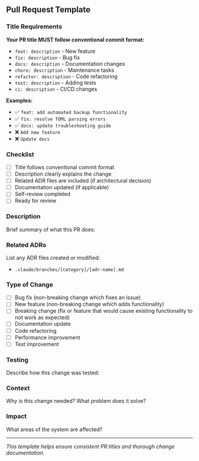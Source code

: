 ## Pull Request Template

### Title Requirements
**Your PR title MUST follow conventional commit format:**
- `feat: description` - New feature
- `fix: description` - Bug fix
- `docs: description` - Documentation changes
- `chore: description` - Maintenance tasks
- `refactor: description` - Code refactoring
- `test: description` - Adding tests
- `ci: description` - CI/CD changes

**Examples:**
- ✅ `feat: add automated backup functionality`
- ✅ `fix: resolve TOML parsing errors`
- ✅ `docs: update troubleshooting guide`
- ❌ `Add new feature`
- ❌ `Update docs`

### Checklist
- [ ] Title follows conventional commit format
- [ ] Description clearly explains the change
- [ ] Related ADR files are included (if architectural decision)
- [ ] Documentation updated (if applicable)
- [ ] Self-review completed
- [ ] Ready for review

### Description
Brief summary of what this PR does:

### Related ADRs
List any ADR files created or modified:
- `.claude/branches/[category]/[adr-name].md`

### Type of Change
- [ ] Bug fix (non-breaking change which fixes an issue)
- [ ] New feature (non-breaking change which adds functionality)
- [ ] Breaking change (fix or feature that would cause existing functionality to not work as expected)
- [ ] Documentation update
- [ ] Code refactoring
- [ ] Performance improvement
- [ ] Test improvement

### Testing
Describe how this change was tested:

### Context
Why is this change needed? What problem does it solve?

### Impact
What areas of the system are affected?

---
*This template helps ensure consistent PR titles and thorough change documentation.*